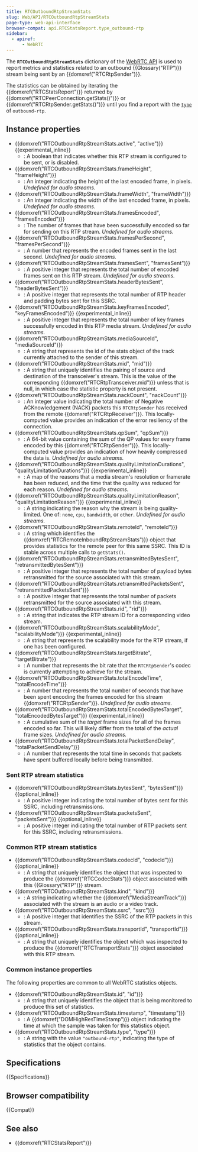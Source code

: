 ```yaml
---
title: RTCOutboundRtpStreamStats
slug: Web/API/RTCOutboundRtpStreamStats
page-type: web-api-interface
browser-compat: api.RTCStatsReport.type_outbound-rtp
sidebar:
  - apiref:
      - WebRTC
---
```


The **`RTCOutboundRtpStreamStats`** dictionary of the [WebRTC API](/en-US/docs/Web/API/WebRTC_API) is used to report metrics and statistics related to an outbound {{Glossary("RTP")}} stream being sent by an {{domxref("RTCRtpSender")}}.

The statistics can be obtained by iterating the {{domxref("RTCStatsReport")}} returned by {{domxref("RTCPeerConnection.getStats()")}} or {{domxref("RTCRtpSender.getStats()")}} until you find a report with the [`type`](/en-US/docs/Web/API/RTCOutboundRtpStreamStats/type) of `outbound-rtp`.

## Instance properties

- {{domxref("RTCOutboundRtpStreamStats.active", "active")}} {{experimental_inline}}
  - : A boolean that indicates whether this RTP stream is configured to be sent, or is disabled.
- {{domxref("RTCOutboundRtpStreamStats.frameHeight", "frameHeight")}}
  - : An integer indicating the height of the last encoded frame, in pixels.
    _Undefined for audio streams._
- {{domxref("RTCOutboundRtpStreamStats.frameWidth", "frameWidth")}}
  - : An integer indicating the width of the last encoded frame, in pixels.
    _Undefined for audio streams._
- {{domxref("RTCOutboundRtpStreamStats.framesEncoded", "framesEncoded")}}
  - : The number of frames that have been successfully encoded so far for sending on this RTP stream.
    _Undefined for audio streams._
- {{domxref("RTCOutboundRtpStreamStats.framesPerSecond", "framesPerSecond")}}
  - : A number that represents the encoded frames sent in the last second.
    _Undefined for audio streams._
- {{domxref("RTCOutboundRtpStreamStats.framesSent", "framesSent")}}
  - : A positive integer that represents the total number of encoded frames sent on this RTP stream.
    _Undefined for audio streams._
- {{domxref("RTCOutboundRtpStreamStats.headerBytesSent", "headerBytesSent")}}
  - : A positive integer that represents the total number of RTP header and padding bytes sent for this SSRC.
- {{domxref("RTCOutboundRtpStreamStats.keyFramesEncoded", "keyFramesEncoded")}} {{experimental_inline}}
  - : A positive integer that represents the total number of key frames successfully encoded in this RTP media stream.
    _Undefined for audio streams._
- {{domxref("RTCOutboundRtpStreamStats.mediaSourceId", "mediaSourceId")}}
  - : A string that represents the id of the stats object of the track currently attached to the sender of this stream.
- {{domxref("RTCOutboundRtpStreamStats.mid", "mid")}}
  - : A string that uniquely identifies the pairing of source and destination of the transceiver's stream.
    This is the value of the corresponding {{domxref("RTCRtpTransceiver.mid")}} unless that is null, in which case the statistic property is not present.
- {{domxref("RTCOutboundRtpStreamStats.nackCount", "nackCount")}}
  - : An integer value indicating the total number of Negative ACKnowledgement (NACK) packets this `RTCRtpSender` has received from the remote {{domxref("RTCRtpReceiver")}}.
    This locally-computed value provides an indication of the error resiliency of the connection.
- {{domxref("RTCOutboundRtpStreamStats.qpSum", "qpSum")}}
  - : A 64-bit value containing the sum of the QP values for every frame encoded by this {{domxref("RTCRtpSender")}}.
    This locally-computed value provides an indication of how heavily compressed the data is.
    _Undefined for audio streams._
- {{domxref("RTCOutboundRtpStreamStats.qualityLimitationDurations", "qualityLimitationDurations")}} {{experimental_inline}}
  - : A map of the reasons that a media stream's resolution or framerate has been reduced, and the time that the quality was reduced for each reason.
    _Undefined for audio streams._
- {{domxref("RTCOutboundRtpStreamStats.qualityLimitationReason", "qualityLimitationReason")}} {{experimental_inline}}
  - : A string indicating the reason why the stream is being quality-limited.
    One of: `none`, `cpu`, `bandwidth`, or `other`.
    _Undefined for audio streams._
- {{domxref("RTCOutboundRtpStreamStats.remoteId", "remoteId")}}
  - : A string which identifies the {{domxref("RTCRemoteInboundRtpStreamStats")}} object that provides statistics for the remote peer for this same SSRC.
    This ID is stable across multiple calls to `getStats()`.
- {{domxref("RTCOutboundRtpStreamStats.retransmittedBytesSent", "retransmittedBytesSent")}}
  - : A positive integer that represents the total number of payload bytes retransmitted for the source associated with this stream.
- {{domxref("RTCOutboundRtpStreamStats.retransmittedPacketsSent", "retransmittedPacketsSent")}}
  - : A positive integer that represents the total number of packets retransmitted for the source associated with this stream.
- {{domxref("RTCOutboundRtpStreamStats.rid", "rid")}}
  - : A string that indicates the RTP stream ID for a corresponding video stream.
- {{domxref("RTCOutboundRtpStreamStats.scalabilityMode", "scalabilityMode")}} {{experimental_inline}}
  - : A string that represents the scalability mode for the RTP stream, if one has been configured.
- {{domxref("RTCOutboundRtpStreamStats.targetBitrate", "targetBitrate")}}
  - : A number that represents the bit rate that the `RTCRtpSender`'s codec is currently attempting to achieve for the stream.
- {{domxref("RTCOutboundRtpStreamStats.totalEncodeTime", "totalEncodeTime")}}
  - : A number that represents the total number of seconds that have been spent encoding the frames encoded for this stream {{domxref("RTCRtpSender")}}.
    _Undefined for audio streams._
- {{domxref("RTCOutboundRtpStreamStats.totalEncodedBytesTarget", "totalEncodedBytesTarget")}} {{experimental_inline}}
  - : A cumulative sum of the _target_ frame sizes for all of the frames encoded so far.
    This will likely differ from the total of the _actual_ frame sizes.
    _Undefined for audio streams._
- {{domxref("RTCOutboundRtpStreamStats.totalPacketSendDelay", "totalPacketSendDelay")}}
  - : A number that represents the total time in seconds that packets have spent buffered locally before being transmitted.

### Sent RTP stream statistics

<!-- RTCSentRtpStreamStats -->

- {{domxref("RTCOutboundRtpStreamStats.bytesSent", "bytesSent")}} {{optional_inline}}
  - : A positive integer indicating the total number of bytes sent for this SSRC, including retransmissions. <!-- [RFC3550] section 6.4.1 -->
- {{domxref("RTCOutboundRtpStreamStats.packetsSent", "packetsSent")}} {{optional_inline}}
  - : A positive integer indicating the total number of RTP packets sent for this SSRC, including retransmissions. <!-- [RFC3550] section 6.4.1 -->

### Common RTP stream statistics

<!-- RTCRtpStreamStats -->

- {{domxref("RTCOutboundRtpStreamStats.codecId", "codecId")}} {{optional_inline}}
  - : A string that uniquely identifies the object that was inspected to produce the {{domxref("RTCCodecStats")}} object associated with this {{Glossary("RTP")}} stream.
- {{domxref("RTCOutboundRtpStreamStats.kind", "kind")}}
  - : A string indicating whether the {{domxref("MediaStreamTrack")}} associated with the stream is an audio or a video track.
- {{domxref("RTCOutboundRtpStreamStats.ssrc", "ssrc")}}
  - : A positive integer that identifies the SSRC of the RTP packets in this stream.
- {{domxref("RTCOutboundRtpStreamStats.transportId", "transportId")}} {{optional_inline}}
  - : A string that uniquely identifies the object which was inspected to produce the {{domxref("RTCTransportStats")}} object associated with this RTP stream.

### Common instance properties

The following properties are common to all WebRTC statistics objects.

<!-- RTCStats -->

- {{domxref("RTCOutboundRtpStreamStats.id", "id")}}
  - : A string that uniquely identifies the object that is being monitored to produce this set of statistics.
- {{domxref("RTCOutboundRtpStreamStats.timestamp", "timestamp")}}
  - : A {{domxref("DOMHighResTimeStamp")}} object indicating the time at which the sample was taken for this statistics object.
- {{domxref("RTCOutboundRtpStreamStats.type", "type")}}
  - : A string with the value `"outbound-rtp"`, indicating the type of statistics that the object contains.

## Specifications

{{Specifications}}

## Browser compatibility

{{Compat}}

## See also

- {{domxref("RTCStatsReport")}}
